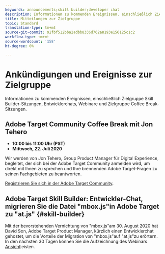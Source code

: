 ```yaml
---
keywords: announcements;skill builder;developer chat
description: Informationen zu kommenden Ereignissen, einschließlich Zielgruppe Skill Builder-Sitzungen, Entwicklerchats, Webinare und Zielgruppe Coffee Break-Sitzungen.
title: Mitteilungen zur Zielgruppe
topic: Standard
translation-type: tm+mt
source-git-commit: 92fbf512bba2adbb8336d762a8193e156125c1c2
workflow-type: tm+mt
source-wordcount: '158'
ht-degree: 0%

---
```



# Ankündigungen und Ereignisse zur Zielgruppe

Informationen zu kommenden Ereignissen, einschließlich Zielgruppe Skill Builder-Sitzungen, Entwicklerchats, Webinare und Zielgruppe Coffee Break-Sitzungen.

## Adobe Target Community Coffee Break mit Jon Tehero

* **10:00 bis 11:00 Uhr (PST)**
* **Mittwoch, 22. Juli 2020**

Wir werden von Jon Tehero, Group Product Manager für Digital Experience, begleitet, der sich bei der Adobe Target Community anmelden wird, um direkt mit Ihnen zu sprechen und Ihre brennenden Adobe Target-Fragen zu seinen Fachgebieten zu beantworten.

[Registrieren Sie sich in der Adobe Target Community](https://adobe-target-community-coffee-breaks.experienceleague.adobeevents.com/).

## Adobe Target Skill Builder: Entwickler-Chat, migrieren Sie die Datei &quot;mbox.js&quot;in Adobe Target zu &quot;at.js&quot; {#skill-builder}

Mit der bevorstehenden Vernichtung von &quot;mbox.js&quot;am 30. August 2020 hat David Son, Adobe Target Product Manager, kürzlich einen Entwicklerchat gehostet, um die Vorteile der Migration von &quot;mbox.js&quot;auf &quot;at.js&quot;zu erörtern. In den nächsten 30 Tagen können Sie die Aufzeichnung des Webinars [Ansicht](https://seminars.adobeconnect.com/ptdo6mfo6qn6/?proto=true)leisten.
